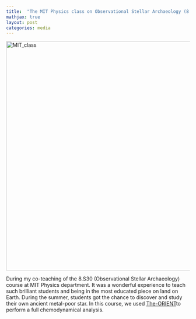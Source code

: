 ```yaml
---
title:  "The MIT Physics class on Observational Stellar Archaeology (8.S30)"
mathjax: true
layout: post
categories: media
---
```


<img width="628" alt="MIT_class" src="https://user-images.githubusercontent.com/35367221/221783351-d21df0bc-930b-4e09-910d-1a4407bf2d47.png">


During my co-teaching of the 8.S30 (Observational Stellar Archaeology) course at MIT Physics department. It was a wonderful experience to teach such brilliant students and being in the most educated piece on land on Earth. During the summer, students got the chance to discover and study their own ancient metal-poor star. In this course, we used [The-ORIENT](https://github.com/Mohammad-Mardini/The-ORIENT)to perform a full chemodynamical analysis. 
